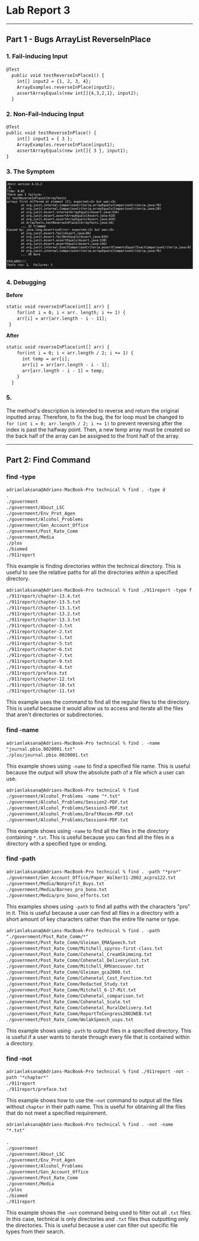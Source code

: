 # **Lab Report 3**
***
## Part 1 - Bugs ArrayList ReverseInPlace
### 1. Fail-inducing Input
```
@Test
  public void testReverseInPlace1() {
    int[] input2 = {1, 2, 3, 4};
    ArrayExamples.reverseInPlace(input2);
    assertArrayEquals(new int[]{4,3,2,1}, input2);
  }
```

### 2. Non-Fail-Inducing Input
```
@Test  
public void testReverseInPlace() {  
    int[] input1 = { 3 };  
    ArrayExamples.reverseInPlace(input1);  
    assertArrayEquals(new int[]{ 3 }, input1);  
}
```  

### 3. The Symptom
![Image](failTest.png)

### 4. Debugging
**Before**
```
static void reverseInPlace(int[] arr) {  
    for(int i = 0; i < arr. length; i += 1) {  
    arr[i] = arr[arr.length - i - 11];  
 }
```

**After**
```
static void reverseInPlace(int[] arr) {  
    for(int i = 0; i < arr.length / 2; i += 1) {  
      int temp = arr[i];  
      arr[i] = arr[arr.length - i - 1];  
      arr[arr.length - i - 1] = temp;  
    }  
  }
  ```

### 5. 
The method's description is intended to reverse and return the original inputted array. Therefore, to fix the bug, the for loop must be changed to `for (int i = 0; arr.length / 2; i += 1)` to prevent reversing after the index is past the halfway point. Then, a new temp array must be created so the back half of the array can be assigned to the front half of the array. 
***
## Part 2: Find Command

### find -type
```
adrianlaksana@Adrians-MacBook-Pro technical % find . -type d
.
./government
./government/About_LSC
./government/Env_Prot_Agen
./government/Alcohol_Problems
./government/Gen_Account_Office
./government/Post_Rate_Comm
./government/Media
./plos
./biomed
./911report
```
This example is finding directories within the technical directory. This is useful to see the relative paths for all the directories within a specified directory.

```
adrianlaksana@Adrians-MacBook-Pro technical % find ./911report -type f
./911report/chapter-13.4.txt
./911report/chapter-13.5.txt
./911report/chapter-13.1.txt
./911report/chapter-13.2.txt
./911report/chapter-13.3.txt
./911report/chapter-3.txt
./911report/chapter-2.txt
./911report/chapter-1.txt
./911report/chapter-5.txt
./911report/chapter-6.txt
./911report/chapter-7.txt
./911report/chapter-9.txt
./911report/chapter-8.txt
./911report/preface.txt
./911report/chapter-12.txt
./911report/chapter-10.txt
./911report/chapter-11.txt
```
This example uses the command to find all the regular files to the directory. This is useful because it would allow us to access and iterate all the files that aren't directories or subdirectories.

### find -name
```
adrianlaksana@Adrians-MacBook-Pro technical % find . -name "journal.pbio.0020001.txt"
./plos/journal.pbio.0020001.txt
```
This example shows using `-name` to find a specified file name. This is useful because the output will show the absolute path of a file which a user can use.

```
adrianlaksana@Adrians-MacBook-Pro technical % find ./government/Alcohol_Problems -name "*.txt"
./government/Alcohol_Problems/Session2-PDF.txt
./government/Alcohol_Problems/Session3-PDF.txt
./government/Alcohol_Problems/DraftRecom-PDF.txt
./government/Alcohol_Problems/Session4-PDF.txt
```
This example shows using `-name` to find all the files in the directory containing `*.txt`. This is useful because you can find all the files in a directory with a specified type or ending.

### find -path
```
adrianlaksana@Adrians-MacBook-Pro technical % find . -path "*pro*"
./government/Gen_Account_Office/Paper_Walker11-2002_acpro122.txt
./government/Media/Nonprofit_Buys.txt
./government/Media/Barnes_pro_bono.txt
./government/Media/pro_bono_efforts.txt
```
This examples shows using `-path` to find all paths with the characters "pro" in it. This is useful because a user can find all files in a directory with a short amount of key characters rather than the entire file name or type.

```
adrianlaksana@Adrians-MacBook-Pro technical % find . -path "./government/Post_Rate_Comm/*"
./government/Post_Rate_Comm/Gleiman_EMASpeech.txt
./government/Post_Rate_Comm/Mitchell_spyros-first-class.txt
./government/Post_Rate_Comm/Cohenetal_CreamSkimming.txt
./government/Post_Rate_Comm/Cohenetal_DeliveryCost.txt
./government/Post_Rate_Comm/Mitchell_RMVancouver.txt
./government/Post_Rate_Comm/Gleiman_gca2000.txt
./government/Post_Rate_Comm/Cohenetal_Cost_Function.txt
./government/Post_Rate_Comm/Redacted_Study.txt
./government/Post_Rate_Comm/Mitchell_6-17-Mit.txt
./government/Post_Rate_Comm/Cohenetal_comparison.txt
./government/Post_Rate_Comm/Cohenetal_Scale.txt
./government/Post_Rate_Comm/Cohenetal_RuralDelivery.txt
./government/Post_Rate_Comm/ReportToCongress2002WEB.txt
./government/Post_Rate_Comm/WolakSpeech_usps.txt
```
This example shows using `-path` to output files in a specified directory. This is useful if a user wants to iterate through every file that is contained within a directory.

### find -not
```
adrianlaksana@Adrians-MacBook-Pro technical % find ./911report -not -path "*chapter*"
./911report
./911report/preface.txt
```
This example shows how to use the `—not` command to output all the files without `chapter` in their path name. This is useful for obtaining all the files that do not meet a specified requirement.

```
adrianlaksana@Adrians-MacBook-Pro technical % find . -not -name "*.txt"

.
./government
./government/About_LSC
./government/Env_Prot_Agen
./government/Alcohol_Problems
./government/Gen_Account_Office
./government/Post_Rate_Comm
./government/Media
./plos
./biomed
./911report
```
This example shows the `-not` command being used to filter out all `.txt` files. In this case, technical is only directories and `.txt` files thus outputting only the directories. This is useful because a user can filter out specific file types from their search.


